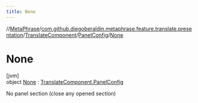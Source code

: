 ```yaml
---
title: None
---
```

//[MetaPhrase](../../../../../index.html)/[com.github.diegoberaldin.metaphrase.feature.translate.presentation](../../../index.html)/[TranslateComponent](../../index.html)/[PanelConfig](../index.html)/[None](index.html)



# None



[jvm]\
object [None](index.html) : [TranslateComponent.PanelConfig](../index.html)

No panel section (close any opened section)


